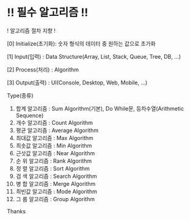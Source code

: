 # !! 필수 알고리즘 !!

! 알고리즘 절차 지향 !

[0] Initialize(초기화): 숫자 형식의 데이터 중 원하는 값으로 초가화

[1] Input(입력) : Data Structure(Array, List, Stack, Queue, Tree, DB, ...)

[2] Process(처리) : Algorithm

[3] Output(출력) : UI(Console, Desktop, Web, Mobile, ...)

Type(종류)

01. 합계 알고리즘 : Sum Algorithm(기본), Do While문, 등차수열(Arithmetic Sequence)
02. 개수 알고리즘 : Count Algorithm
03. 평균 알고리즘 : Average Algorithm
04. 최대값 알고리즘 : Max Algorithm
05. 최솟값 알고리즘 : Min Algorithm
06. 근삿값 알고리즘 : Near Algorithm
07. 순 위 알고리즘 : Rank Algorithm
08. 정 렬 알고리즘 : Sort Algorithm
09. 검 색 알고리즘 : Search Algorithm
10. 병 합 알고리즘 : Merge Algorithm
11. 최빈값 알고리즘 : Mode Algorithm
12. 그 룹 알고리즘 : Group Algorithm

Thanks
